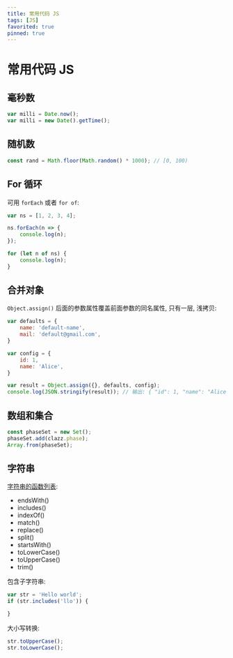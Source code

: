 ```yaml
---
title: 常用代码 JS
tags: [JS]
favorited: true
pinned: true
---
```


# 常用代码 JS

## 毫秒数
```js
var milli = Date.now();
var milli = new Date().getTime();
```

## 随机数
```js
const rand = Math.floor(Math.random() * 1000); // [0, 100)
```

## For 循环
可用 `forEach` 或者 `for of`:

```js
var ns = [1, 2, 3, 4];

ns.forEach(n => {
    console.log(n);
});

for (let n of ns) {
    console.log(n);
}
```

## 合并对象
`Object.assign()` 后面的参数属性覆盖前面参数的同名属性, 只有一层, 浅拷贝:

```js
var defaults = {
    name: 'default-name',
    mail: 'default@gmail.com',
}

var config = {
    id: 1,
    name: 'Alice',
}

var result = Object.assign({}, defaults, config);
console.log(JSON.stringify(result)); // 输出: { "id": 1, "name": "Alice","mail": "default@gmail.com" }
```

## 数组和集合
```js
const phaseSet = new Set();
phaseSet.add(clazz.phase);
Array.from(phaseSet);
```

## 字符串
[字符串的函数列表](https://www.w3schools.com/jsref/jsref_obj_string.asp):
* endsWith()
* includes()
* indexOf()
* match()
* replace()
* split()
* startsWith()
* toLowerCase()
* toUpperCase()
* trim()

包含子字符串:
```js
var str = 'Hello world';
if (str.includes('llo')) {

}
```

大小写转换:
```js
str.toUpperCase();
str.toLowerCase();
```
